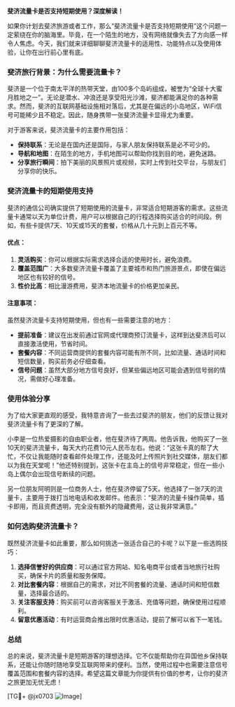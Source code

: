 **斐济流量卡是否支持短期使用？深度解读！**

如果你计划去斐济旅游或者工作，那么“斐济流量卡是否支持短期使用”这个问题一定萦绕在你的脑海里。毕竟，在一个陌生的地方，没有网络就像失去了方向感一样令人焦虑。今天，我们就来详细聊聊斐济流量卡的适用性、功能特点以及使用体验，让你在出行前心里有底。

### 斐济旅行背景：为什么需要流量卡？

斐济是一个位于南太平洋的热带天堂，由100多个岛屿组成，被誉为“全球十大蜜月胜地之一”。无论是潜水、冲浪还是享受阳光沙滩，斐济都能满足你的各种需求。然而，斐济的互联网基础设施相对落后，尤其是在偏远的小岛地区，WiFi信号可能稀少且不稳定。因此，随身携带一张斐济流量卡显得尤为重要。

对于游客来说，斐济流量卡的主要作用包括：
- **保持联系**：无论是在国内还是国际，与家人朋友保持联系是必不可少的。
- **导航和地图**：在陌生的地方，手机地图可以帮助你找到目的地，避免迷路。
- **分享旅行瞬间**：拍下美丽的风景照片或视频，实时上传到社交平台，与朋友们分享你的快乐。

### 斐济流量卡的短期使用支持

斐济的通信公司确实提供了短期使用的流量卡，非常适合短期游客的需求。这些流量卡通常以天为单位计费，用户可以根据自己的行程选择购买适合的时间段。例如，有些卡提供7天、10天或15天的套餐，价格从几十元到上百元不等。

#### 优点：
1. **灵活购买**：你可以根据实际需求选择合适的使用时长，避免浪费。
2. **覆盖范围广**：大多数斐济流量卡覆盖了主要城市和热门旅游景点，即使在偏远地区也有较好的信号。
3. **性价比高**：相比漫游费用，斐济本地流量卡的价格更加亲民。

#### 注意事项：
虽然斐济流量卡支持短期使用，但也有一些需要注意的地方：
- **提前准备**：建议在出发前通过官网或代理商预订流量卡，这样到达斐济后可以直接激活使用，节省时间。
- **套餐内容**：不同运营商提供的套餐内容可能有所不同，比如流量、通话时间和短信数量，购买前务必仔细查看。
- **信号问题**：虽然大部分地方信号良好，但某些偏远地区可能会遇到信号弱的情况，需做好心理准备。

### 使用体验分享

为了给大家更直观的感受，我特意咨询了一些去过斐济的朋友，他们的反馈让我对斐济流量卡有了更深的了解。

小李是一位热爱摄影的自由职业者，他在斐济待了两周。他告诉我，他购买了一张10天的斐济流量卡，每天大约花费10元人民币左右。他说：“这张卡真的帮了大忙，不仅让我能随时查看邮件处理工作，还能及时上传照片到社交媒体，朋友们都以为我在天堂呢！”他还特别提到，这张卡在主岛上的信号非常稳定，但在一些小岛上偶尔会出现信号断续的问题。

另一位朋友阿明则是一位商务人士，他在斐济停留了5天。他选择了一张7天的流量卡，主要用于拨打当地电话和收发邮件。他表示：“斐济的流量卡操作简单，插卡即用，而且资费透明，完全没有额外的隐藏费用，这让我非常满意。”

### 如何选购斐济流量卡？

既然斐济流量卡如此重要，那么如何挑选一张适合自己的卡呢？以下是一些选购技巧：

1. **选择信誉好的供应商**：可以通过官方网站、知名电商平台或者当地旅行社购买，确保卡片的质量和服务保障。
2. **对比套餐内容**：根据自己的需求，对比不同套餐的流量、通话时间和短信数量，选择最合适的。
3. **关注客服支持**：购买前可以咨询客服关于激活、充值等问题，确保使用过程顺利。
4. **留意优惠活动**：有时运营商会推出限时优惠活动，提前了解可以省下一笔钱。

### 总结

总的来说，斐济流量卡是短期游客的理想选择。它不仅能帮助你在异国他乡保持联系，还能让你随时随地享受互联网带来的便利。当然，使用过程中也需要注意信号覆盖范围和套餐内容的选择。希望这篇文章能为你提供有价值的参考，让你的斐济之旅更加无忧无虑！

[TG💪+ @jx0703 ![Image](https://github.com/user-attachments/assets/dbca1d08-cadb-493c-b0ec-ad6f7a83f270)]